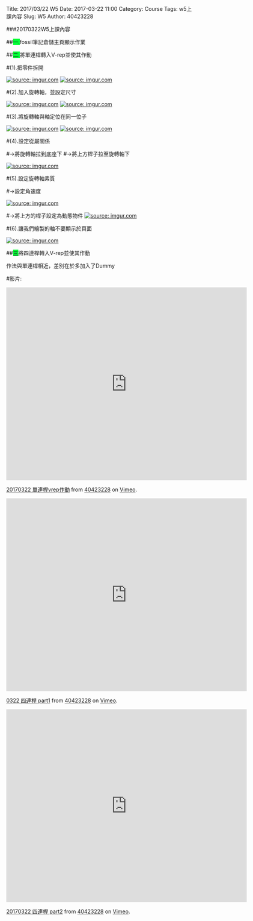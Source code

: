 Title: 2017/03/22 W5
Date: 2017-03-22 11:00
Category: Course
Tags: w5上課內容
Slug: W5
Author: 40423228

###20170322W5上課內容

<!-- PELICAN_END_SUMMARY -->

##<span style="background-color: #00ff37">一.</span>fossil筆記倉儲主頁顯示作業

##<span style="background-color: #00ff37">二.</span>將單連桿轉入V-rep並使其作動

#(1).把零件拆開

<a href="http://imgur.com/u4sNhl8"><img src="http://i.imgur.com/u4sNhl8.png" title="source: imgur.com" /></a>
<a href="http://imgur.com/jl1MgJj"><img src="http://i.imgur.com/jl1MgJj.png" title="source: imgur.com" /></a>

#(2).加入旋轉軸，並設定尺寸

<a href="http://imgur.com/QMCT5ZV"><img src="http://i.imgur.com/QMCT5ZV.png" title="source: imgur.com" /></a>
<a href="http://imgur.com/M8gawzF"><img src="http://i.imgur.com/M8gawzF.png" title="source: imgur.com" /></a>

#(3).將旋轉軸與軸定位在同一位子

<a href="http://imgur.com/mucZw12"><img src="http://i.imgur.com/mucZw12.png" title="source: imgur.com" /></a>
<a href="http://imgur.com/buNXe5P"><img src="http://i.imgur.com/buNXe5P.png" title="source: imgur.com" /></a>

#(4).設定從屬關係

#→將旋轉軸拉到底座下
#→將上方桿子拉至旋轉軸下

<a href="http://imgur.com/buNXe5P"><img src="http://i.imgur.com/buNXe5P.png" title="source: imgur.com" /></a>

#(5).設定旋轉軸素質

#→設定角速度

<a href="http://imgur.com/Cz23NHE"><img src="http://i.imgur.com/Cz23NHE.png" title="source: imgur.com" /></a>

#→將上方的桿子設定為動態物件
<a href="http://imgur.com/yAxDWyj"><img src="http://i.imgur.com/yAxDWyj.png" title="source: imgur.com" /></a>

#(6).讓我們繪製的軸不要顯示於頁面

<a href="http://imgur.com/isFLPna"><img src="http://i.imgur.com/isFLPna.png" title="source: imgur.com" /></a>

##<span style="background-color: #00ff37">三</span>將四連桿轉入V-rep並使其作動

作法與單連桿相近，差別在於多加入了Dummy

#影片:

<iframe src="https://player.vimeo.com/video/212847283" width="640" height="512" frameborder="0" webkitallowfullscreen mozallowfullscreen allowfullscreen></iframe>
<p><a href="https://vimeo.com/212847283">20170322 單連桿vrep作動</a> from <a href="https://vimeo.com/user47600730">40423228</a> on <a href="https://vimeo.com">Vimeo</a>.</p>

<iframe src="https://player.vimeo.com/video/212855650" width="640" height="512" frameborder="0" webkitallowfullscreen mozallowfullscreen allowfullscreen></iframe>
<p><a href="https://vimeo.com/212855650">0322 四連桿 part1</a> from <a href="https://vimeo.com/user47600730">40423228</a> on <a href="https://vimeo.com">Vimeo</a>.</p>

<iframe src="https://player.vimeo.com/video/212855920" width="640" height="512" frameborder="0" webkitallowfullscreen mozallowfullscreen allowfullscreen></iframe>
<p><a href="https://vimeo.com/212855920">20170322 四連桿 part2</a> from <a href="https://vimeo.com/user47600730">40423228</a> on <a href="https://vimeo.com">Vimeo</a>.</p>